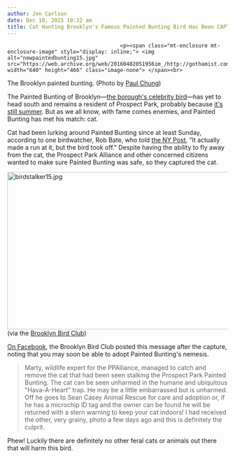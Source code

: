 ```yaml
---
author: Jen Carlson
date: Dec 10, 2015 10:32 am
title: Cat Hunting Brooklyn's Famous Painted Bunting Bird Has Been CAPTURED
---
```


	
										<p><span class="mt-enclosure mt-enclosure-image" style="display: inline;"> <img alt="newpaintedbunting15.jpg" src="https://web.archive.org/web/20160402051956im_/http://gothamist.com/attachments/arts_jen/newpaintedbunting15.jpg" width="640" height="466" class="image-none"> </span><br>
<span class="photo_caption">The Brooklyn painted bunting. (Photo by <a href="https://web.archive.org/web/20160402051956/https://www.flickr.com/photos/92050223@N02/23380878426/in/dateposted-public/">Paul Chung</a>)</span></p>

<p>The Painted Bunting of Brooklyn&#x2014;<a href="https://web.archive.org/web/20160402051956/http://gothamist.com/2015/12/02/bird_watched.php">the borough&apos;s celebrity bird</a>&#x2014;has yet to head south and remains a resident of Prospect Park, probably because <a href="https://web.archive.org/web/20160402051956/http://gothamist.com/2015/12/09/long_hot_eternal_summer.php">it&apos;s still summer</a>. But as we all know, with fame comes enemies, and Painted Bunting has met his match: cat.</p>

<p>Cat had been lurking around Painted Bunting since at least Sunday, according to one birdwatcher, Rob Bate, who told <a href="https://web.archive.org/web/20160402051956/http://nypost.com/2015/12/09/nemesis-of-nycs-prettiest-bird-put-behind-bars/">the NY Post</a>, &#x201C;It actually made a run at it, but the bird took off.&quot; Despite having the ability to fly away from the cat, the Prospect Park Alliance and other concerned citizens wanted to make sure Painted Bunting was safe, so they captured the cat.</p>

<p><span class="mt-enclosure mt-enclosure-image" style="display: inline;"> <img alt="birdstalker15.jpg" src="https://web.archive.org/web/20160402051956im_/http://gothamist.com/attachments/arts_jen/birdstalker15.jpg" width="640" height="360" class="image-none"> </span><br>
<span class="photo_caption">(via the <a href="https://web.archive.org/web/20160402051956/https://www.facebook.com/BrooklynBirdClub/posts/985149484864916">Brooklyn Bird Club</a>)</span></p>

<p><a href="https://web.archive.org/web/20160402051956/https://www.facebook.com/BrooklynBirdClub/posts/985149484864916">On Facebook</a>, the Brooklyn Bird Club posted this message after the capture, noting that you may soon be able to adopt Painted Bunting&apos;s nemesis.</p>

<blockquote>Marty, wildlife expert for the PPAlliance, managed to catch and remove the cat that had been seen stalking the Prospect Park Painted Bunting. The cat can be seen unharmed in the humane and ubiquitous &quot;Hava-A-Heart&quot; trap. He may be a little embarrassed but is unharmed. Off he goes to Sean Casey Animal Rescue for care and adoption or, if he has a microchip ID tag and the owner can be found he will be returned with a stern warning to keep your cat indoors! I had received the other, very grainy, photo a few days ago and this is definitely the culprit.</blockquote>

<p>Phew! Luckily there are definitely no other feral cats or animals out there that will harm this bird.</p>					
										
									
				
